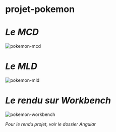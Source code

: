 # projet-pokemon

# _Le MCD_

![pokemon-mcd](https://github.com/user-attachments/assets/a7f33ee9-d91d-4da2-80bb-b5d00a1b7154)


# _Le MLD_

![pokemon-mld](https://github.com/user-attachments/assets/8298263b-a092-4bad-a961-17d6b3f2370e)


# _Le rendu sur Workbench_

![pokemon-workbench](https://github.com/user-attachments/assets/82429d08-87d1-4056-a333-109e79466c66)


_Pour le rendu projet, voir le dossier Angular_
